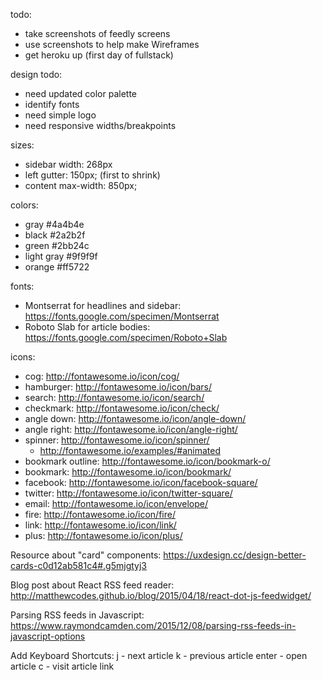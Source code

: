 
todo:
- take screenshots of feedly screens
- use screenshots to help make Wireframes
- get heroku up (first day of fullstack)


design todo:
- need updated color palette
- identify fonts
- need simple logo
- need responsive widths/breakpoints

sizes:
- sidebar width: 268px
- left gutter: 150px; (first to shrink)
- content max-width: 850px;

colors:
- gray #4a4b4e
- black #2a2b2f
- green #2bb24c
- light gray #9f9f9f
- orange #ff5722

fonts:
- Montserrat for headlines and sidebar:
https://fonts.google.com/specimen/Montserrat
- Roboto Slab for article bodies: https://fonts.google.com/specimen/Roboto+Slab


icons:
- cog: http://fontawesome.io/icon/cog/
- hamburger: http://fontawesome.io/icon/bars/
- search: http://fontawesome.io/icon/search/
- checkmark: http://fontawesome.io/icon/check/
- angle down: http://fontawesome.io/icon/angle-down/
- angle right: http://fontawesome.io/icon/angle-right/
- spinner: http://fontawesome.io/icon/spinner/
  - http://fontawesome.io/examples/#animated
- bookmark outline: http://fontawesome.io/icon/bookmark-o/
- bookmark: http://fontawesome.io/icon/bookmark/
- facebook: http://fontawesome.io/icon/facebook-square/
- twitter: http://fontawesome.io/icon/twitter-square/
- email: http://fontawesome.io/icon/envelope/
- fire: http://fontawesome.io/icon/fire/
- link: http://fontawesome.io/icon/link/
- plus: http://fontawesome.io/icon/plus/


Resource about "card" components:
https://uxdesign.cc/design-better-cards-c0d12ab581c4#.g5mjgtyj3

Blog post about React RSS feed reader:
http://matthewcodes.github.io/blog/2015/04/18/react-dot-js-feedwidget/

Parsing RSS feeds in Javascript:
https://www.raymondcamden.com/2015/12/08/parsing-rss-feeds-in-javascript-options

Add Keyboard Shortcuts:
j - next article
k - previous article
enter - open article
c - visit article link

